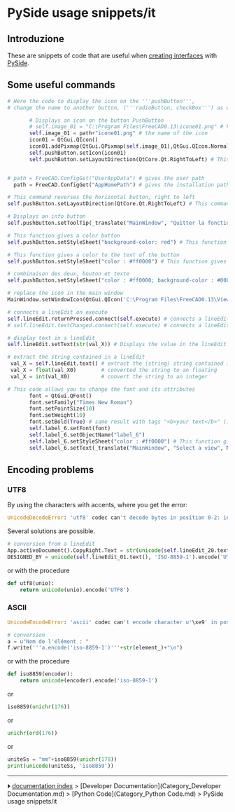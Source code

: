 # PySide usage snippets/it
## Introduzione

These are snippets of code that are useful when [creating interfaces](Dialog_creation.md) with [PySide](PySide.md).

## Some useful commands 


```python
# Here the code to display the icon on the '''pushButton''', 
# change the name to another button, ('''radioButton, checkBox''') as well as the path to the icon,

       # Displays an icon on the button PushButton
       # self.image_01 = "C:\Program Files\FreeCAD0.13\icone01.png" # he name of the icon
       self.image_01 = path+"icone01.png" # the name of the icon
       icon01 = QtGui.QIcon() 
       icon01.addPixmap(QtGui.QPixmap(self.image_01),QtGui.QIcon.Normal, QtGui.QIcon.Off)
       self.pushButton.setIcon(icon01) 
       self.pushButton.setLayoutDirection(QtCore.Qt.RightToLeft) # This command reverses the direction of the button


# path = FreeCAD.ConfigGet("UserAppData") # gives the user path
  path = FreeCAD.ConfigGet("AppHomePath") # gives the installation path of FreeCAD

# This command reverses the horizontal button, right to left
self.pushButton.setLayoutDirection(QtCore.Qt.RightToLeft) # This command reverses the horizontal button

# Displays an info button
self.pushButton.setToolTip(_translate("MainWindow", "Quitter la fonction", None)) # Displays an info button

# This function gives a color button
self.pushButton.setStyleSheet("background-color: red") # This function gives a color button

# This function gives a color to the text of the button
self.pushButton.setStyleSheet("color : #ff0000") # This function gives a color to the text of the button

# combinaison des deux, bouton et texte
self.pushButton.setStyleSheet("color : #ff0000; background-color : #0000ff;" ) #  combination of the two, button, and text

# replace the icon in the main window
MainWindow.setWindowIcon(QtGui.QIcon('C:\Program Files\FreeCAD0.13\View-C3P.png'))

# connects a lineEdit on execute
self.lineEdit.returnPressed.connect(self.execute) # connects a lineEdit on "def execute" after validation on enter
# self.lineEdit.textChanged.connect(self.execute) # connects a lineEdit on "def execute" with each keystroke on the keyboard

# display text in a lineEdit
self.lineEdit.setText(str(val_X)) # Displays the value in the lineEdit (convert to string)

# extract the string contained in a lineEdit
 val_X = self.lineEdit.text() # extract the (string) string contained in lineEdit
 val_X = float(val_X0)        # converted the string to an floating
 val_X = int(val_X0)          # convert the string to an integer

# This code allows you to change the font and its attributes
       font = QtGui.QFont()
       font.setFamily("Times New Roman")
       font.setPointSize(10)
       font.setWeight(10)
       font.setBold(True) # same result with tags "<b>your text</b>" (in quotes)
       self.label_6.setFont(font)
       self.label_6.setObjectName("label_6")
       self.label_6.setStyleSheet("color : #ff0000") # This function gives a color to the text
       self.label_6.setText(_translate("MainWindow", "Select a view", None))
```

## Encoding problems 

### UTF8

By using the characters with accents, where you get the error: 
```python
UnicodeDecodeError: 'utf8' codec can't decode bytes in position 0-2: invalid data
```

Several solutions are possible. 
```python
# conversion from a lineEdit
App.activeDocument().CopyRight.Text = str(unicode(self.lineEdit_20.text() , 'ISO-8859-1').encode('UTF-8'))
DESIGNED_BY = unicode(self.lineEdit_01.text(), 'ISO-8859-1').encode('UTF-8')
```

or with the procedure 
```python
def utf8(unio):
    return unicode(unio).encode('UTF8')
```

### ASCII


```python
UnicodeEncodeError: 'ascii' codec can't encode character u'\xe9' in position 9: ordinal not in range(128)
```


```python
# conversion
a = u"Nom de l'élément : "
f.write('''a.encode('iso-8859-1')'''+str(element_)+"\n")
```

or with the procedure 
```python
def iso8859(encoder):
    return unicode(encoder).encode('iso-8859-1')
```

or 
```python
iso8859(unichr(176))
```

or 
```python
unichr(ord(176))
```

or 
```python
uniteSs = "mm"+iso8859(unichr(178))
print(unicode(uniteSs, 'iso8859'))
```



---
⏵ [documentation index](../README.md) > [Developer Documentation](Category_Developer Documentation.md) > [Python Code](Category_Python Code.md) > PySide usage snippets/it

